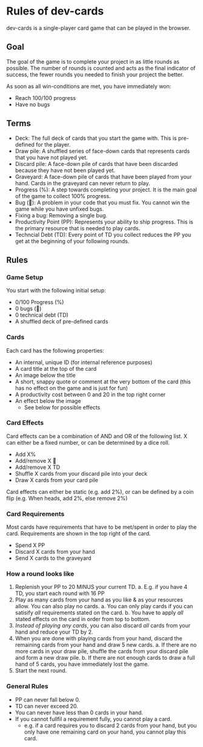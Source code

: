 # Rules of dev-cards

dev-cards is a single-player card game that can be played in the browser.

## Goal

The goal of the game is to complete your project in as little rounds as possible. The number of rounds is counted and acts as the final indicator of success, the fewer rounds you needed to finish your project the better.

As soon as all win-conditions are met, you have immediately won:

* Reach 100/100 progress
* Have no bugs

## Terms

* Deck: The full deck of cards that you start the game with. This is pre-defined for the player.
* Draw pile: A shuffled series of face-down cards that represents cards that you have not played yet.
* Discard pile: A face-down pile of cards that have been discarded because they have not been played yet.
* Graveyard: A face-down pile of cards that have been played from your hand. Cards in the graveyard can never return to play.
* Progress (%): A step towards completing your project. It is the main goal of the game to collect 100% progress.
* Bug (🐛): A problem in your code that you must fix. You cannot win the game while you have unfixed bugs.
* Fixing a bug: Removing a single bug.
* Productivity Point (PP): Represents your ability to ship progress. This is the primary resource that is needed to play cards. 
* Techncial Debt (TD): Every point of TD you collect reduces the PP you get at the beginning of your following rounds.

## Rules

### Game Setup

You start with the following initial setup:

* 0/100 Progress (%)
* 0 bugs (🐛)
* 0 technical debt (TD)
* A shuffled deck of pre-defined cards

### Cards

Each card has the following properties:

* An internal, unique ID (for internal reference purposes)
* A card title at the top of the card
* An image below the title
* A short, snappy quote or comment at the very bottom of the card (this has no effect on the game and is just for fun)
* A productivity cost between 0 and 20 in the top right corner
* An effect below the image
    * See below for possible effects

### Card Effects

Card effects can be a combination of AND and OR of the following list. X can either be a fixed number, or can be determined by a dice roll.

* Add X%
* Add/remove X 🐛
* Add/remove X TD
* Shuffle X cards from your discard pile into your deck
* Draw X cards from your card pile

Card effects can either be static (e.g. add 2%), or can be defined by a coin flip (e.g. When heads, add 2%, else remove 2%)

### Card Requirements

Most cards have requirements that have to be met/spent in order to play the card. Requirements are shown in the top right of the card.

* Spend X PP
* Discard X cards from your hand
* Send X cards to the graveyard

### How a round looks like

1. Replenish your PP to 20 MINUS your current TD.
  a. E.g. if you have 4 TD, you start each round with 16 PP
2. Play as many cards from your hand as you like & as your resources allow. You can also play no cards.
  a. You can only play cards if you can satisify _all_ requirements stated on the card.
  b. You have to apply _all_ stated effects on the card in order from top to bottom.
3. _Instead of playing any cards_, you can also discard _all_ cards from your hand and reduce your TD by 2.
4. When you are done with playing cards from your hand, discard the remaining cards from your hand and draw 5 new cards.
  a. If there are no more cards in your draw pile, shuffle the cards from your discard pile and form a new draw pile.
  b. If there are not enough cards to draw a full hand of 5 cards, you have immediately lost the game.
5. Start the next round.

### General Rules

* PP can never fall below 0.
* TD can never exceed 20.
* You can never have less than 0 cards in your hand.
* If you cannot fullfil a requirement fully, you cannot play a card. 
  * e.g. if a card requires you to discard 2 cards from your hand, but you only have one remaining card on your hand, you cannot play this card.
